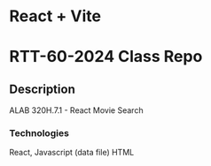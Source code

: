# React + Vite

# RTT-60-2024 Class Repo

## Description
ALAB 320H.7.1 - React Movie Search

### Technologies
React, Javascript (data file)
HTML
